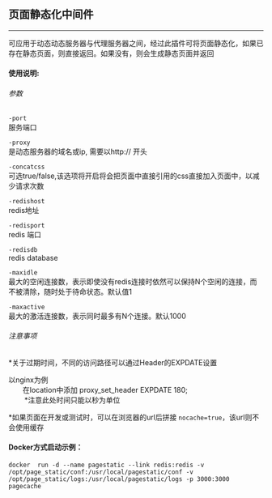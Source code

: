 ## 页面静态化中间件
-------
可应用于动态动态服务器与代理服务器之间，经过此插件可将页面静态化，如果已存在静态页面，则直接返回。如果没有，则会生成静态页面并返回
#### 使用说明:
###### 参数
`-port` <br/>服务端口

`-proxy`  <br/>是动态服务器的域名或ip, 需要以http:// 开头

`-concatcss`<br/> 可选true/false,该选项将开启将会把页面中直接引用的css直接加入页面中，以减少请求次数

`-redishost` <br/>redis地址

`-redisport` <br/>redis 端口

`-redisdb` <br/>redis database

`-maxidle` <br/>最大的空闲连接数，表示即使没有redis连接时依然可以保持N个空闲的连接，而不被清除，随时处于待命状态。默认值1

`-maxactive` <br/>最大的激活连接数，表示同时最多有N个连接。默认1000

###### 注意事项
*关于过期时间，不同的访问路径可以通过Header的EXPDATE设置

以nginx为例<br/>
　　在location中添加 proxy_set_header EXPDATE 180;<br/> 
&nbsp;&nbsp;&nbsp;&nbsp;&nbsp;&nbsp;&nbsp;&nbsp;*注意此处时间只能以秒为单位

*如果页面在开发或测试时，可以在浏览器的url后拼接
`nocache=true`，该url则不会使用缓存

#### Docker方式启动示例：
`docker  run -d --name pagestatic --link redis:redis -v /opt/page_static/conf:/usr/local/pagestatic/conf -v /opt/page_static/logs:/usr/local/pagestatic/logs -p 3000:3000 pagecache`